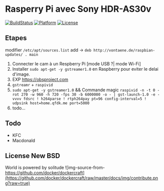 # Rasperry Pi avec Sony HDR-AS30v 
[![BuildStatus](https://travis-ci.org/qfdk/projetESIR.svg?branch=master)](https://travis-ci.org/qfdk/projetESIR)
[![Platform](https://img.shields.io/badge/platform-Linux,%20Raspberry-green.svg?style=flat)](https://qfdk.me) 
[![License](https://img.shields.io/badge/license-New%20BSD-yellow.svg?style=flat)](LICENSE)
## Etapes

modifier `/etc/apt/sources.list`
add -> `deb http://vontaene.de/raspbian-updates/ . main`

1. Connecter le cam à un Respberry Pi [mode USB ?| mode Wi-Fi]
2. Installer `sudo apt-get -y gstreamer1.0` en Raspberry pour eviter le delai d'image. 
3. EXP [https://obsproject.com ](https://obsproject.com)
4. `gstreamr` + `raspivid`
5. `sudo apt-get -y gstreamer1.0` && Commande magic `raspivid -n -t 0 -rot 270 -w 960 -h 720 -fps 30 -b 6000000 -o - | gst-launch-1.0 -e -vvvv fdsrc ! h264parse ! rtph264pay pt=96 config-interval=5 ! udpsink host=home.qfdk.me port=5000`
6. todo...

## Todo

- KFC
- Macdonald


## License New BSD
World is powered by solitude
![img-source-from-https://github.com/docker/dockercraft](https://github.com/docker/dockercraft/raw/master/docs/img/contribute.png?raw=true)
